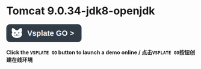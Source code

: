 # Tomcat 9.0.34-jdk8-openjdk

<a href="https://www.vsplate.com/?docker-compose=https://github.com/vsplate/dcenvs/tomcat/9.0.34-jdk8-openjdk"><img alt="VSPLATE GO" src="https://raw.githubusercontent.com/vsplate/images/master/vsgo_btn.png" width="200px"></a>

**Click the `VSPLATE GO` button to launch a demo online / 点击`VSPLATE GO`按钮创建在线环境**